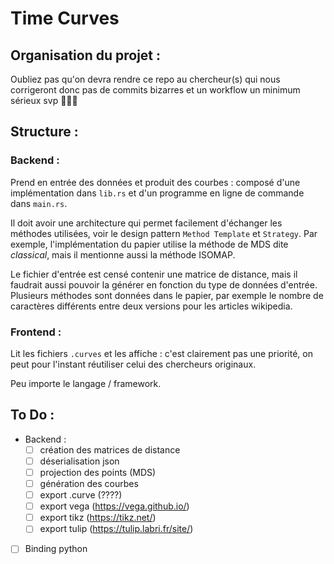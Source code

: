 # Time Curves

## Organisation du projet :

Oubliez pas qu'on devra rendre ce repo au chercheur(s) qui nous corrigeront donc pas de commits bizarres et un workflow un minimum sérieux svp 🙏🙏🙏

## Structure :

### Backend : 

Prend en entrée des données et produit des courbes : composé d'une implémentation dans `lib.rs` et d'un programme en ligne de commande dans `main.rs`.

Il doit avoir une architecture qui permet facilement d'échanger les méthodes utilisées, voir le design pattern `Method Template` et `Strategy`. Par exemple, l'implémentation du papier utilise la méthode de MDS dite *classical*, mais il mentionne aussi la méthode ISOMAP.

Le fichier d'entrée est censé contenir une matrice de distance, mais il faudrait aussi pouvoir la générer en fonction du type de données d'entrée. Plusieurs méthodes sont données dans le papier, par exemple le nombre de caractères différents entre deux versions pour les articles wikipedia.

### Frontend :

Lit les fichiers `.curves` et les affiche : c'est clairement pas une priorité, on peut pour l'instant réutiliser celui des chercheurs originaux.

Peu importe le langage / framework.

## To Do :

- Backend :
    - [ ] création des matrices de distance
    - [ ] déserialisation json
    - [ ] projection des points (MDS)
    - [ ] génération des courbes
    - [ ] export .curve (????)
    - [ ] export vega (https://vega.github.io/)
    - [ ] export tikz (https://tikz.net/)
    - [ ] export tulip (https://tulip.labri.fr/site/)

- [ ] Binding python 